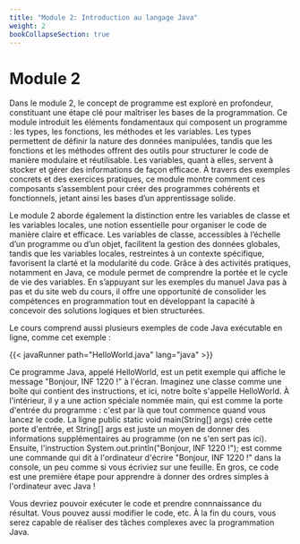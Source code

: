 ```yaml
---
title: "Module 2: Introduction au langage Java"
weight: 2
bookCollapseSection: true
---
```


# Module 2

Dans le module 2, le concept de programme est exploré en profondeur, constituant une étape clé pour maîtriser les bases de la programmation. Ce module introduit les éléments fondamentaux qui composent un programme : les types, les fonctions, les méthodes et les variables. Les types permettent de définir la nature des données manipulées, tandis que les fonctions et les méthodes offrent des outils pour structurer le code de manière modulaire et réutilisable. Les variables, quant à elles, servent à stocker et gérer des informations de façon efficace. À travers des exemples concrets et des exercices pratiques, ce module montre comment ces composants s’assemblent pour créer des programmes cohérents et fonctionnels, jetant ainsi les bases d’un apprentissage solide.

Le module 2 aborde également la distinction entre les variables de classe et les variables locales, une notion essentielle pour organiser le code de manière claire et efficace. Les variables de classe, accessibles à l’échelle d’un programme ou d’un objet, facilitent la gestion des données globales, tandis que les variables locales, restreintes à un contexte spécifique, favorisent la clarté et la modularité du code. Grâce à des activités pratiques, notamment en Java, ce module permet de comprendre la portée et le cycle de vie des variables. En s’appuyant sur les exemples du manuel Java pas à pas et du site web du cours, il offre une opportunité de consolider les compétences en programmation tout en développant la capacité à concevoir des solutions logiques et bien structurées.

Le cours comprend aussi plusieurs exemples de code Java exécutable en ligne, comme cet exemple&nbsp;:


{{< javaRunner path="HelloWorld.java" lang="java" >}}

Ce programme Java, appelé HelloWorld, est un petit exemple qui affiche le message "Bonjour, INF 1220 !" à l'écran. Imaginez une classe comme une boîte qui contient des instructions, et ici, notre boîte s'appelle HelloWorld. À l'intérieur, il y a une action spéciale nommée main, qui est comme la porte d'entrée du programme : c'est par là que tout commence quand vous lancez le code. La ligne public static void main(String[] args) crée cette porte d'entrée, et String[] args est juste un moyen de donner des informations supplémentaires au programme (on ne s'en sert pas ici). Ensuite, l'instruction System.out.println("Bonjour, INF 1220 !"); est comme une commande qui dit à l'ordinateur d'écrire "Bonjour, INF 1220 !" dans la console, un peu comme si vous écriviez sur une feuille. En gros, ce code est une première étape pour apprendre à donner des ordres simples à l'ordinateur avec Java !

Vous devriez pouvoir exécuter le code et prendre connnaissance du résultat. Vous pouvez aussi 
modifier le code, etc. À la fin du cours, vous serez capable de réaliser des tâches complexes avec la programmation Java.